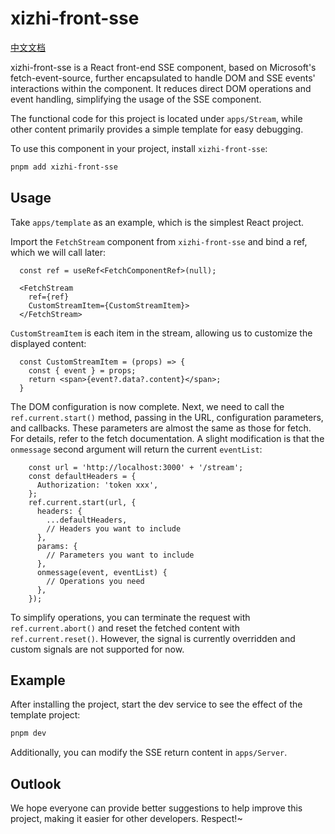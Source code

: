 # xizhi-front-sse

[中文文档](README_CN.md)

xizhi-front-sse is a React front-end SSE component, based on Microsoft's fetch-event-source, further encapsulated to handle DOM and SSE events' interactions within the component. It reduces direct DOM operations and event handling, simplifying the usage of the SSE component.

The functional code for this project is located under `apps/Stream`, while other content primarily provides a simple template for easy debugging.

To use this component in your project, install `xizhi-front-sse`:
```bash
pnpm add xizhi-front-sse
```

## Usage

Take `apps/template` as an example, which is the simplest React project.

Import the `FetchStream` component from `xizhi-front-sse` and bind a ref, which we will call later:
```tsx
  const ref = useRef<FetchComponentRef>(null);

  <FetchStream
    ref={ref}
    CustomStreamItem={CustomStreamItem}>
  </FetchStream>
```

`CustomStreamItem` is each item in the stream, allowing us to customize the displayed content:
```tsx
  const CustomStreamItem = (props) => {
    const { event } = props;
    return <span>{event?.data?.content}</span>;
  }
```

The DOM configuration is now complete. Next, we need to call the `ref.current.start()` method, passing in the URL, configuration parameters, and callbacks. These parameters are almost the same as those for fetch. For details, refer to the fetch documentation. A slight modification is that the `onmessage` second argument will return the current `eventList`:
```tsx
    const url = 'http://localhost:3000' + '/stream';
    const defaultHeaders = {
      Authorization: 'token xxx',
    };
    ref.current.start(url, {
      headers: {
        ...defaultHeaders,
        // Headers you want to include
      },
      params: {
        // Parameters you want to include
      },
      onmessage(event, eventList) {
        // Operations you need
      },
    });
```

To simplify operations, you can terminate the request with `ref.current.abort()` and reset the fetched content with `ref.current.reset()`. However, the signal is currently overridden and custom signals are not supported for now.

## Example

After installing the project, start the dev service to see the effect of the template project:
```bash
pnpm dev
```

Additionally, you can modify the SSE return content in `apps/Server`.

## Outlook

We hope everyone can provide better suggestions to help improve this project, making it easier for other developers. Respect!~
